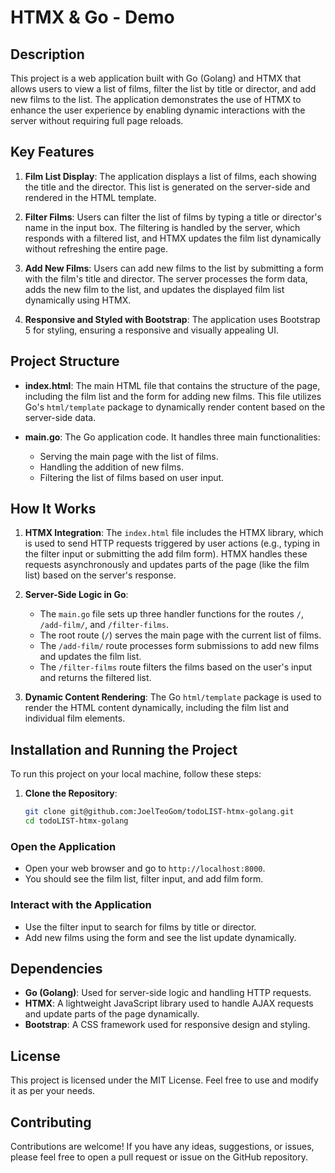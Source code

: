 # HTMX & Go - Demo

## Description

This project is a web application built with Go (Golang) and HTMX that allows users to view a list of films, filter the list by title or director, and add new films to the list. The application demonstrates the use of HTMX to enhance the user experience by enabling dynamic interactions with the server without requiring full page reloads.

## Key Features

1. **Film List Display**: The application displays a list of films, each showing the title and the director. This list is generated on the server-side and rendered in the HTML template.

2. **Filter Films**: Users can filter the list of films by typing a title or director's name in the input box. The filtering is handled by the server, which responds with a filtered list, and HTMX updates the film list dynamically without refreshing the entire page.

3. **Add New Films**: Users can add new films to the list by submitting a form with the film's title and director. The server processes the form data, adds the new film to the list, and updates the displayed film list dynamically using HTMX.

4. **Responsive and Styled with Bootstrap**: The application uses Bootstrap 5 for styling, ensuring a responsive and visually appealing UI.

## Project Structure

- **index.html**: The main HTML file that contains the structure of the page, including the film list and the form for adding new films. This file utilizes Go's `html/template` package to dynamically render content based on the server-side data.

- **main.go**: The Go application code. It handles three main functionalities:
  - Serving the main page with the list of films.
  - Handling the addition of new films.
  - Filtering the list of films based on user input.

## How It Works

1. **HTMX Integration**: The `index.html` file includes the HTMX library, which is used to send HTTP requests triggered by user actions (e.g., typing in the filter input or submitting the add film form). HTMX handles these requests asynchronously and updates parts of the page (like the film list) based on the server's response.

2. **Server-Side Logic in Go**:
   - The `main.go` file sets up three handler functions for the routes `/`, `/add-film/`, and `/filter-films`.
   - The root route (`/`) serves the main page with the current list of films.
   - The `/add-film/` route processes form submissions to add new films and updates the film list.
   - The `/filter-films` route filters the films based on the user's input and returns the filtered list.

3. **Dynamic Content Rendering**: The Go `html/template` package is used to render the HTML content dynamically, including the film list and individual film elements.

## Installation and Running the Project

To run this project on your local machine, follow these steps:

1. **Clone the Repository**:
   ```bash
   git clone git@github.com:JoelTeoGom/todoLIST-htmx-golang.git
   cd todoLIST-htmx-golang

### Open the Application

- Open your web browser and go to `http://localhost:8000`.
- You should see the film list, filter input, and add film form.

### Interact with the Application

- Use the filter input to search for films by title or director.
- Add new films using the form and see the list update dynamically.

## Dependencies

- **Go (Golang)**: Used for server-side logic and handling HTTP requests.
- **HTMX**: A lightweight JavaScript library used to handle AJAX requests and update parts of the page dynamically.
- **Bootstrap**: A CSS framework used for responsive design and styling.

## License

This project is licensed under the MIT License. Feel free to use and modify it as per your needs.

## Contributing

Contributions are welcome! If you have any ideas, suggestions, or issues, please feel free to open a pull request or issue on the GitHub repository.


   
